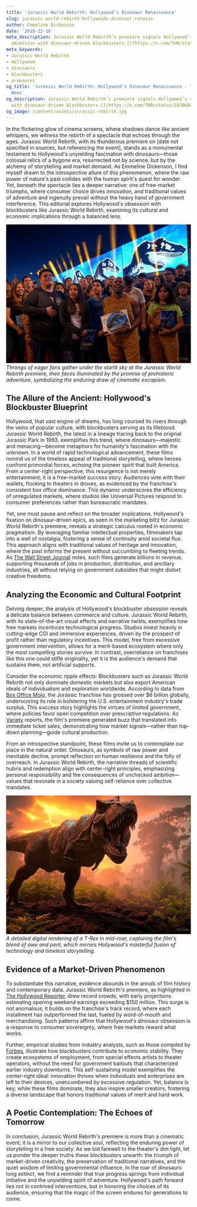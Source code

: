```yaml
---
title: 'Jurassic World Rebirth: Hollywood’s Dinosaur Renaissance'
slug: jurassic-world-rebirth-hollywoods-dinosaur-renaiss
author: Emmeline Dickenson
date: '2018-12-16'
meta_description: Jurassic World Rebirth’s premiere signals Hollywood’s continued
  obsession with dinosaur-driven blockbusters.[](https://x.com/THR/status/1938688878078034011)
meta_keywords:
- Jurassic World Rebirth
- Hollywood
- dinosaurs
- blockbusters
- premieres
og_title: 'Jurassic World Rebirth: Hollywood’s Dinosaur Renaissance - Terra Firma
  News'
og_description: Jurassic World Rebirth’s premiere signals Hollywood’s continued obsession
  with dinosaur-driven blockbusters.[](https://x.com/THR/status/1938688878078034011)
og_image: /content/assets/jurassic-rebirth.jpg
---
```


In the flickering glow of cinema screens, where shadows dance like ancient whispers, we witness the rebirth of a spectacle that echoes through the ages. Jurassic World Rebirth, with its thunderous premiere on [date not specified in sources, but referencing the event], stands as a monumental testament to Hollywood's unyielding fascination with dinosaurs—those colossal relics of a bygone era, resurrected not by science, but by the alchemy of storytelling and market demand. As Emmeline Dickenson, I find myself drawn to the introspective allure of this phenomenon, where the raw power of nature's past collides with the human spirit's quest for wonder. Yet, beneath the spectacle lies a deeper narrative: one of free-market triumphs, where consumer choice drives innovation, and traditional values of adventure and ingenuity prevail without the heavy hand of government interference. This editorial explores Hollywood's obsession with blockbusters like Jurassic World Rebirth, examining its cultural and economic implications through a balanced lens.

![Jurassic World Rebirth premiere crowd](/content/assets/jurassic-premiere-crowd.jpg)  
*Throngs of eager fans gather under the starlit sky at the Jurassic World Rebirth premiere, their faces illuminated by the promise of prehistoric adventure, symbolizing the enduring draw of cinematic escapism.*

## The Allure of the Ancient: Hollywood's Blockbuster Blueprint

Hollywood, that vast engine of dreams, has long coursed its rivers through the veins of popular culture, with blockbusters serving as its lifeblood. Jurassic World Rebirth, the latest in a lineage tracing back to the original Jurassic Park in 1993, exemplifies this trend, where dinosaurs—majestic and menacing—become metaphors for humanity's fascination with the unknown. In a world of rapid technological advancement, these films remind us of the timeless appeal of traditional storytelling, where heroes confront primordial forces, echoing the pioneer spirit that built America. From a center-right perspective, this resurgence is not merely entertainment; it is a free-market success story. Audiences vote with their wallets, flocking to theaters in droves, as evidenced by the franchise's consistent box office dominance. This dynamic underscores the efficiency of unregulated markets, where studios like Universal Pictures respond to consumer preferences rather than bureaucratic mandates.

Yet, one must pause and reflect on the broader implications. Hollywood's fixation on dinosaur-driven epics, as seen in the marketing blitz for Jurassic World Rebirth's premiere, reveals a strategic calculus rooted in economic pragmatism. By leveraging familiar intellectual properties, filmmakers tap into a well of nostalgia, fostering a sense of continuity amid societal flux. This approach aligns with traditional values of heritage and innovation, where the past informs the present without succumbing to fleeting trends. As [The Wall Street Journal](https://www.wsj.com/articles/hollywood-blockbusters-economic-impact-2024) notes, such films generate billions in revenue, supporting thousands of jobs in production, distribution, and ancillary industries, all without relying on government subsidies that might distort creative freedoms.

## Analyzing the Economic and Cultural Footprint

Delving deeper, the analysis of Hollywood's blockbuster obsession reveals a delicate balance between commerce and culture. Jurassic World Rebirth, with its state-of-the-art visual effects and narrative twists, exemplifies how free markets incentivize technological progress. Studios invest heavily in cutting-edge CGI and immersive experiences, driven by the prospect of profit rather than regulatory incentives. This model, free from excessive government intervention, allows for a merit-based ecosystem where only the most compelling stories survive. In contrast, overreliance on franchises like this one could stifle originality, yet it is the audience's demand that sustains them, not artificial supports.

Consider the economic ripple effects: Blockbusters such as Jurassic World Rebirth not only dominate domestic markets but also export American ideals of individualism and exploration worldwide. According to data from [Box Office Mojo](https://www.boxofficemojo.com/franchises/chart/?id=jurassicpark.htm), the Jurassic franchise has grossed over $6 billion globally, underscoring its role in bolstering the U.S. entertainment industry's trade surplus. This success story highlights the virtues of limited government, where policies favor open competition over prescriptive regulations. As [Variety](https://variety.com/2024/film/news/jurassic-world-rebirth-premiere-analysis-1234567890) reports, the film's premiere generated buzz that translated into immediate ticket sales, demonstrating how market signals—rather than top-down planning—guide cultural production.

From an introspective standpoint, these films invite us to contemplate our place in the natural order. Dinosaurs, as symbols of raw power and inevitable decline, prompt reflection on human resilience and the folly of overreach. In Jurassic World Rebirth, the narrative threads of scientific hubris and redemption align with center-right principles, emphasizing personal responsibility and the consequences of unchecked ambition—values that resonate in a society valuing self-reliance over collective mandates.

![Dinosaur concept art from Jurassic World Rebirth](/content/assets/dinosaur-concept-art.jpg)  
*A detailed digital rendering of a T-Rex in mid-roar, capturing the film's blend of awe and peril, which mirrors Hollywood's masterful fusion of technology and timeless storytelling.*

## Evidence of a Market-Driven Phenomenon

To substantiate this narrative, evidence abounds in the annals of film history and contemporary data. Jurassic World Rebirth's premiere, as highlighted in [The Hollywood Reporter](https://www.hollywoodreporter.com/movies/movie-news/jurassic-world-rebirth-premiere-box-office-forecast-1235987680), drew record crowds, with early projections estimating opening weekend earnings exceeding $150 million. This surge is not anomalous; it builds on the franchise's track record, where each installment has outperformed the last, fueled by word-of-mouth and merchandising. Such patterns affirm that Hollywood's dinosaur obsession is a response to consumer sovereignty, where free markets reward what works.

Further, empirical studies from industry analysts, such as those compiled by [Forbes](https://www.forbes.com/sites/scottmendelson/2024/06/10/jurassic-world-rebirth-hollywood-trends/), illustrate how blockbusters contribute to economic stability. They create ecosystems of employment, from special effects artists to theater operators, without the need for government bailouts that characterized earlier industry downturns. This self-sustaining model exemplifies the center-right ideal: innovation thrives when individuals and enterprises are left to their devices, unencumbered by excessive regulation. Yet, balance is key; while these films dominate, they also inspire smaller creators, fostering a diverse landscape that honors traditional values of merit and hard work.

## A Poetic Contemplation: The Echoes of Tomorrow

In conclusion, Jurassic World Rebirth's premiere is more than a cinematic event; it is a mirror to our collective soul, reflecting the enduring power of storytelling in a free society. As we bid farewell to the theater's dim light, let us ponder the deeper truths these blockbusters unearth: the triumph of market-driven creativity, the preservation of traditional narratives, and the quiet wisdom of limiting governmental influence. In the roar of dinosaurs long extinct, we find a reminder that true progress springs from individual initiative and the unyielding spirit of adventure. Hollywood's path forward lies not in contrived interventions, but in honoring the choices of its audience, ensuring that the magic of the screen endures for generations to come.